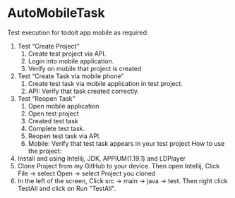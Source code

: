 # AutoMobileTask
Test execution for todoit app mobile as required:
1. Test “Create Project”
    1. Create test project via API.
    2. Login into mobile application.
    3. Verify on mobile that project is created
2. Test “Create Task via mobile phone”
    1. Create test task via mobile application in test project.
    2. API: Verify that task created correctly.
3. Test “Reopen Task”
    1. Open mobile application
    2. Open test project
    3. Created test task
    4. Complete test task.
    5. Reopen test task via API.
    6. Mobile: Verify that test task appears in your test project
How to use the project: 
1. Install and using Intellij, JDK, APPIUM(1.19.1) and LDPlayer 
2. Clone Project from my GitHub to your device. Then open Intellij, Click File -> select Open -> select Project you cloned
3. In the left of the screen, Click src -> main -> java -> test. Then right click TestAll and click on Run "TestAll".


